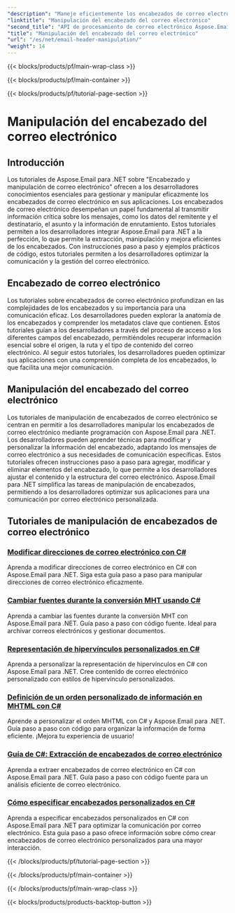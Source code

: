 ```yaml
---
"description": "Maneje eficientemente los encabezados de correo electrónico con los tutoriales de Aspose.Email para .NET. Aprenda a extraer, modificar y personalizar encabezados para una comunicación optimizada."
"linktitle": "Manipulación del encabezado del correo electrónico"
"second_title": "API de procesamiento de correo electrónico Aspose.Email .NET"
"title": "Manipulación del encabezado del correo electrónico"
"url": "/es/net/email-header-manipulation/"
"weight": 14
---
```


{{< blocks/products/pf/main-wrap-class >}}

{{< blocks/products/pf/main-container >}}

{{< blocks/products/pf/tutorial-page-section >}}

# Manipulación del encabezado del correo electrónico


## Introducción

Los tutoriales de Aspose.Email para .NET sobre "Encabezado y manipulación de correo electrónico" ofrecen a los desarrolladores conocimientos esenciales para gestionar y manipular eficazmente los encabezados de correo electrónico en sus aplicaciones. Los encabezados de correo electrónico desempeñan un papel fundamental al transmitir información crítica sobre los mensajes, como los datos del remitente y el destinatario, el asunto y la información de enrutamiento. Estos tutoriales permiten a los desarrolladores integrar Aspose.Email para .NET a la perfección, lo que permite la extracción, manipulación y mejora eficientes de los encabezados. Con instrucciones paso a paso y ejemplos prácticos de código, estos tutoriales permiten a los desarrolladores optimizar la comunicación y la gestión del correo electrónico.

## Encabezado de correo electrónico

Los tutoriales sobre encabezados de correo electrónico profundizan en las complejidades de los encabezados y su importancia para una comunicación eficaz. Los desarrolladores pueden explorar la anatomía de los encabezados y comprender los metadatos clave que contienen. Estos tutoriales guían a los desarrolladores a través del proceso de acceso a los diferentes campos del encabezado, permitiéndoles recuperar información esencial sobre el origen, la ruta y el tipo de contenido del correo electrónico. Al seguir estos tutoriales, los desarrolladores pueden optimizar sus aplicaciones con una comprensión completa de los encabezados, lo que facilita una mejor comunicación.

## Manipulación del encabezado del correo electrónico

Los tutoriales de manipulación de encabezados de correo electrónico se centran en permitir a los desarrolladores manipular los encabezados de correo electrónico mediante programación con Aspose.Email para .NET. Los desarrolladores pueden aprender técnicas para modificar y personalizar la información del encabezado, adaptando los mensajes de correo electrónico a sus necesidades de comunicación específicas. Estos tutoriales ofrecen instrucciones paso a paso para agregar, modificar y eliminar elementos del encabezado, lo que permite a los desarrolladores ajustar el contenido y la estructura del correo electrónico. Aspose.Email para .NET simplifica las tareas de manipulación de encabezados, permitiendo a los desarrolladores optimizar sus aplicaciones para una comunicación por correo electrónico personalizada.

## Tutoriales de manipulación de encabezados de correo electrónico
### [Modificar direcciones de correo electrónico con C#](./modifying-email-addresses-with-csharp/)
Aprenda a modificar direcciones de correo electrónico en C# con Aspose.Email para .NET. Siga esta guía paso a paso para manipular direcciones de correo electrónico eficazmente.
### [Cambiar fuentes durante la conversión MHT usando C#](./changing-fonts-during-mht-conversion-using-csharp/)
Aprenda a cambiar las fuentes durante la conversión MHT con Aspose.Email para .NET. Guía paso a paso con código fuente. Ideal para archivar correos electrónicos y gestionar documentos.
### [Representación de hipervínculos personalizados en C# ](./custom-hyperlink-rendering-in-csharp/)
Aprenda a personalizar la representación de hipervínculos en C# con Aspose.Email para .NET. Cree contenido de correo electrónico personalizado con estilos de hipervínculo personalizados.
### [Definición de un orden personalizado de información en MHTML con C#](./defining-custom-order-of-information-in-mhtml-with-csharp/)
Aprende a personalizar el orden MHTML con C# y Aspose.Email para .NET. Guía paso a paso con código para organizar la información de forma eficiente. ¡Mejora tu experiencia de usuario!
### [Guía de C#: Extracción de encabezados de correo electrónico](./csharp-guide-extracting-email-headers/)
Aprenda a extraer encabezados de correo electrónico en C# con Aspose.Email para .NET. Guía paso a paso con código fuente para un análisis eficiente de correo electrónico. 
### [Cómo especificar encabezados personalizados en C#](./specifying-custom-headers-in-csharp/)
Aprenda a especificar encabezados personalizados en C# con Aspose.Email para .NET para optimizar la comunicación por correo electrónico. Esta guía paso a paso ofrece información sobre cómo crear encabezados de correo electrónico personalizados para una mayor interacción.

{{< /blocks/products/pf/tutorial-page-section >}}

{{< /blocks/products/pf/main-container >}}

{{< /blocks/products/pf/main-wrap-class >}}

{{< blocks/products/products-backtop-button >}}